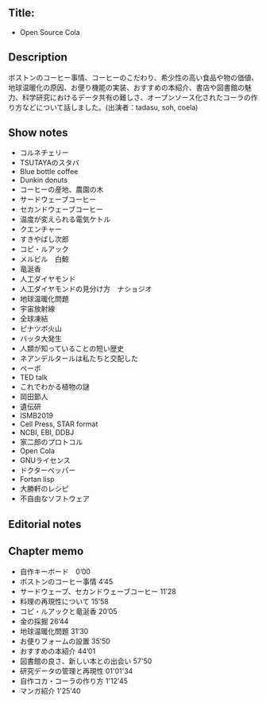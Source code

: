 ## Title: 
-  Open Source Cola

## Description
ボストンのコーヒー事情、コーヒーのこだわり、希少性の高い食品や物の価値、地球温暖化の原因、お便り機能の実装、おすすめの本紹介、書店や図書館の魅力、科学研究におけるデータ共有の難しさ、オープンソース化されたコーラの作り方などについて話しました。(出演者：tadasu, soh, coela)

## Show notes
- コルネチェリー
- TSUTAYAのスタバ
- Blue bottle coffee
- Dunkin donuts
- コーヒーの産地、農園の木
- サードウェーブコーヒー
- セカンドウェーブコーヒー
- 温度が変えられる電気ケトル
- クエンチャー
- すきやばし次郎
- コピ・ルアック
- メルビル　白鯨
- 竜涎香
- 人工ダイヤモンド
- 人工ダイヤモンドの見分け方　ナショジオ
- 地球温暖化問題
- 宇宙放射線
- 全球凍結
- ピナツボ火山
- バッタ大発生
- 人類が知っていることの短い歴史
- ネアンデルタールは私たちと交配した
- ペーポ
- TED talk
- これでわかる植物の謎
- 岡田節人
- 遺伝研
- ISMB2019
- Cell Press, STAR format
- NCBI, EBI, DDBJ
- 家二郎のプロトコル
- Open Cola
- GNUライセンス
- ドクターペッパー
- Fortan lisp
- 大勝軒のレシピ
- 不自由なソフトウェア

## Editorial notes

## Chapter memo
- 自作キーボード　0’00
- ボストンのコーヒー事情 4’45
- サードウェーブ、セカンドウェーブコーヒー 11’28
- 料理の再現性について 15’58
- コピ・ルアックと竜涎香 20’05
- 金の採掘 26’44
- 地球温暖化問題 31’30
- お便りフォームの設置 35’50
- おすすめの本紹介 44’01
- 図書館の良さ、新しい本との出会い 57'50
- 研究データの管理と再現性 01'01'34
- 自作コカ・コーラの作り方 1'12'45
- マンガ紹介 1'25'40

